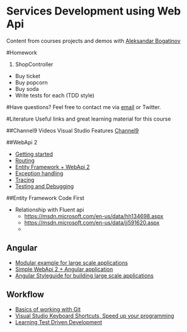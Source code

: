 # Services Development using Web Api
Content from courses projects and demos with [Aleksandar Bogatinov](//twitter.com/WpXAce)

#Homework
1. ShopController
  * Buy ticket
  * Buy popcorn
  * Buy soda
  * Write tests for each (TDD style)

#Have questions?
Feel free to contact me via [email](mailto:bogatinov@outlook.com?Subject=SEDC%20WebApi2) or Twitter.

#Literature
Useful links and great learning material for this course

##Channel9 Videos
Visual Studio Features [Channel9](https://channel9.msdn.com/Series/Visual-Studio-2012-Premium-and-Ultimate-Overview)

##WebApi 2
 * [Getting started](http://www.asp.net/web-api/overview/getting-started-with-aspnet-web-api/tutorial-your-first-web-api) 
 * [Routing](http://www.asp.net/web-api/overview/web-api-routing-and-actions) 
 * [Entity Framework + WebApi 2](http://www.asp.net/web-api/overview/data/using-web-api-with-entity-framework/part-1)
 * [Exception handling](http://www.asp.net/web-api/overview/error-handling/exception-handling)
 * [Tracing](http://www.asp.net/web-api/overview/testing-and-debugging/tracing-in-aspnet-web-api)
 * [Testing and Debugging](http://www.asp.net/web-api/overview/testing-and-debugging/unit-testing-controllers-in-web-api)

##Entity Framework Code First
* Relationship with Fluent api 
   - https://msdn.microsoft.com/en-us/data/hh134698.aspx
   - https://msdn.microsoft.com/en-us/data/jj591620.aspx
   - 
## Angular
 * [Modular example for large scale applications](https://github.com/johnpapa/ng-demos/tree/master/modular)
 * [Simple WebApi 2 + Angular application](https://github.com/AzureADSamples/SinglePageApp-WebAPI-AngularJS-DotNet)
 * [Angular Styleguide for building large scale applications](https://github.com/johnpapa/angular-styleguide)

## Workflow
 * [Basics of working with Git](http://git-scm.com/doc)
 * [Visual Studio Keyboard Shortcuts, Speed up your programming](http://visualstudioshortcuts.com/2013/)
 * [Learning Test Driven Development](https://github.com/garora/TDD-Katas)
